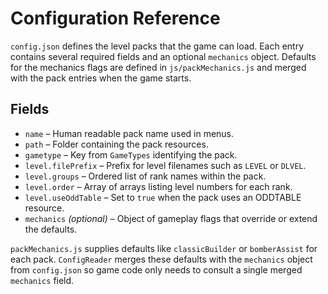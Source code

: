 # Configuration Reference

`config.json` defines the level packs that the game can load. Each entry contains several required fields and an optional `mechanics` object. Defaults for the mechanics flags are defined in `js/packMechanics.js` and merged with the pack entries when the game starts.

## Fields

- `name` – Human readable pack name used in menus.
- `path` – Folder containing the pack resources.
- `gametype` – Key from `GameTypes` identifying the pack.
- `level.filePrefix` – Prefix for level filenames such as `LEVEL` or `DLVEL`.
- `level.groups` – Ordered list of rank names within the pack.
- `level.order` – Array of arrays listing level numbers for each rank.
- `level.useOddTable` – Set to `true` when the pack uses an ODDTABLE resource.
- `mechanics` *(optional)* – Object of gameplay flags that override or extend the defaults.

`packMechanics.js` supplies defaults like `classicBuilder` or `bomberAssist` for each pack. `ConfigReader` merges these defaults with the `mechanics` object from `config.json` so game code only needs to consult a single merged `mechanics` field.
